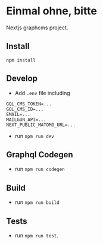 # Einmal ohne, bitte

Nextjs graphcms project.

## Install

`npm install`

## Develop

- Add `.env` file including

```
GQL_CMS_TOKEN=...
GQL_CMS_ID=...
EMAIL=...
MAILGUN_API=...
NEXT_PUBLIC_MATOMO_URL=...
```

- run `npm run dev`

## Graphql Codegen

- run `npm run codegen`

## Build

- run `npm run build`

## Tests

- run `npm run test`.
